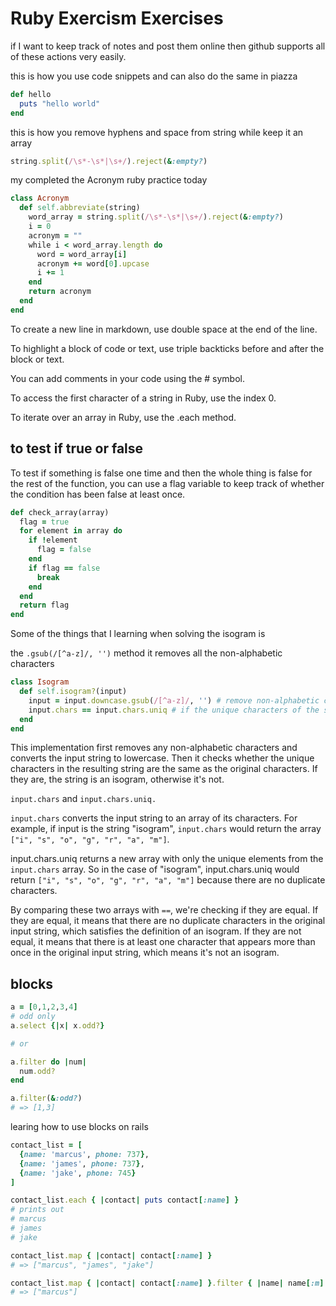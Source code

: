 # Ruby Exercism Exercises

if I want to keep track of notes and post them online then github supports all of these actions very easily.


this is how you use code snippets and can also do the same in piazza
``` ruby
def hello
  puts "hello world"
end
```
 this is how you remove hyphens and space from string while keep it an array 

``` ruby
string.split(/\s*-\s*|\s+/).reject(&:empty?)
```

my completed the Acronym ruby practice today 

``` ruby
class Acronym
  def self.abbreviate(string)
    word_array = string.split(/\s*-\s*|\s+/).reject(&:empty?)
    i = 0
    acronym = ""
    while i < word_array.length do
      word = word_array[i]
      acronym += word[0].upcase
      i += 1
    end
    return acronym
  end
end
```

To create a new line in markdown, use double space at the end of the line.

To highlight a block of code or text, use triple backticks before and after the block or text.

You can add comments in your code using the # symbol.

To access the first character of a string in Ruby, use the index 0.

To iterate over an array in Ruby, use the .each method.


## to test if true or false
To test if something is false one time and then the whole thing is false for the rest of the function, you can use a flag variable to keep track of whether the condition has been false at least once.

```ruby
def check_array(array)
  flag = true
  for element in array do
    if !element
      flag = false
    end
    if flag == false
      break
    end
  end
  return flag
end
```

Some of the things that I learning when solving the isogram is 

the `.gsub(/[^a-z]/, '')` method it removes all the non-alphabetic characters

```ruby
class Isogram
  def self.isogram?(input)
    input = input.downcase.gsub(/[^a-z]/, '') # remove non-alphabetic characters and convert to lowercase
    input.chars == input.chars.uniq # if the unique characters of the string are the same as the original characters, it is an isogram
  end
end
```

This implementation first removes any non-alphabetic characters and converts the input string to lowercase. Then it checks whether the unique characters in the resulting string are the same as the original characters. If they are, the string is an isogram, otherwise it's not.

`input.chars` and `input.chars.uniq.`

`input.chars` converts the input string to an array of its characters. For example, if input is the string "isogram", `input.chars` would return the array `["i", "s", "o", "g", "r", "a", "m"]`.

input.chars.uniq returns a new array with only the unique elements from the `input.chars` array. So in the case of "isogram", input.chars.uniq would return `["i", "s", "o", "g", "r", "a", "m"]` because there are no duplicate characters.

By comparing these two arrays with `==`, we're checking if they are equal. If they are equal, it means that there are no duplicate characters in the original input string, which satisfies the definition of an isogram. If they are not equal, it means that there is at least one character that appears more than once in the original input string, which means it's not an isogram.


## blocks 

```ruby 
a = [0,1,2,3,4]
# odd only 
a.select {|x| x.odd?}

# or 

a.filter do |num|
  num.odd?
end

a.filter(&:odd?)
# => [1,3]
```

learing how to use blocks on rails

```ruby
contact_list = [
  {name: 'marcus', phone: 737},
  {name: 'james', phone: 737},
  {name: 'jake', phone: 745}
]

contact_list.each { |contact| puts contact[:name] }
# prints out 
# marcus
# james
# jake

contact_list.map { |contact| contact[:name] }
# => ["marcus", "james", "jake"]

contact_list.map { |contact| contact[:name] }.filter { |name| name[:m] }
# => ["marcus"]
```
